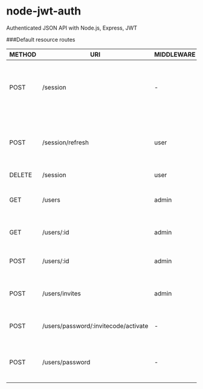 node-jwt-auth
===================

Authenticated JSON API with Node.js, Express, JWT


###Default resource routes

METHOD    |URI                                   |MIDDLEWARE  |FAILCODE   |SUCCESSCODE  |INPUT                                                             |OUTPUT
----------|--------------------------------------|------------|-----------|-------------|------------------------------------------------------------------|-----------------------------------------------------------------
POST      |/session                              |-           |500/403    |200          |email, password, (remember)                                       |{user: {id, email, name, role}, auth: {token, (code, id)}}
POST      |/session/refresh                      |user        |500        |200          |-                                                                 |{user: {id, email, name, role}, auth: {token, (code, id)}}
DELETE    |/session                              |user        |500        |200          |-                                                                 |{message}
GET       |/users                                |admin       |500/400    |200          |?q=<name>&startFrom=<number>&limit=100 (15 default, max is 100)   |[{name email role createdAt updatedAt id}, ... ]
GET       |/users/:id                            |admin       |500        |200          |-                                                                 |{email, name, id, role}
POST      |/users/:id                            |admin       |422        |200          |email, role, name                                                 |{email, name, phone, id, role}
POST      |/users/invites                        |admin       |500/400    |201          |email, name                                                       |{email, name, phone, id, role}
POST      |/users/password/:invitecode/activate  |-           |500/422    |200          |password (8-100 chars)                                            |{email, name, phone, id, role}
POST      |/users/password                       |-           |500        |200          |email                                                             |{message: 'Password change request sent'}
